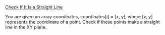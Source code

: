 [Check If It Is a Straight Line](https://leetcode.com/problems/check-if-it-is-a-straight-line/)

You are given an array coordinates, coordinates[i] = [x, y], where [x, y] represents the coordinate of a point. Check if these points make a straight line in the XY plane.
